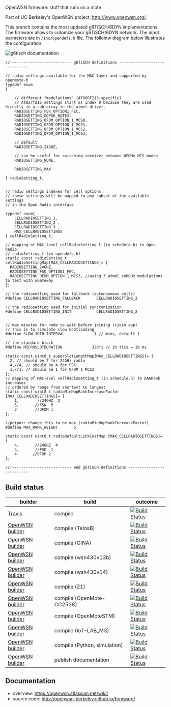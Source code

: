 OpenWSN firmware: stuff that runs on a mote

Part of UC Berkeley's OpenWSN project, http://www.openwsn.org/.

This  branch contains the most updated g6TiSCH/6DYN implementations. The firmware allows to cutomize your g6TiSCH/6DYN network. The input parmeters are in `/inc/opendefs.h` file.  The folloinw diagram below illustrates the configuration.

![g6tisch documentation](https://github.com/minarady1/openwsn-fw/blob/develop_FW-891/docs/g6tisch_documentation.png?raw=true)



``` 
//--------------------------- g6TiSCH definitions ------------------------------

// radio settings available for the MAC layer and supported by openmote-b
typedef enum 
{
    
    // different "modulations" (AT86RF215-specific)
    // At83rf215 settings start at index 0 because they are used directly in a sub-array in the atmel driver.
    RADIOSETTING_FSK_OPTION1_FEC,
    RADIOSETTING_OQPSK_RATE3,
    RADIOSETTING_OFDM_OPTION_1_MCS0,
    RADIOSETTING_OFDM_OPTION_1_MCS1,
    RADIOSETTING_OFDM_OPTION_1_MCS2,
    RADIOSETTING_OFDM_OPTION_1_MCS3,

    // default
    RADIOSETTING_24GHZ,
 
    // can be useful for switching receiver between OFDMx MCS modes.
    RADIOSETTING_NONE,
    
    RADIOSETTING_MAX 

} radioSetting_t;


// radio settings indexes for cell options.
// these settings will be mapped to any subset of the available settings 
// in the Open Radio interface

typedef enum{
    CELLRADIOSETTING_1,
    CELLRADIOSETTING_2 ,
    CELLRADIOSETTING_3 ,
    MAX_CELLRADIOSETTINGS 
} cellRadioSetting_t;

// mapping of MAC-level cellRadioSetting_t (in schedule.h) to Open Radio 
// radioSetting_t (in opendefs.h)
static const radioSetting_t cellRadioSettingMap[MAX_CELLRADIOSETTINGS]= {
  RADIOSETTING_24GHZ,
  RADIOSETTING_FSK_OPTION1_FEC,
  RADIOSETTING_OFDM_OPTION_1_MCS3, //using 3 atmel subGHz modulations to test with uGateway
};

// the radiosetting used for fallback (autonoumous cells)
#define CELLRADIOSETTING_FALLBACK       CELLRADIOSETTING_2

// the radiosetting used for initial syncronization
#define CELLRADIOSETTING_INIT           CELLRADIOSETTING_2


// max minutes for node to wait before joining (cjoin app)
// this is to simulate slow bootloading
#define SLOW_JOIN_INTERVAL             1 // mins, default 1 

// the standard block
#define MICROSLOTDURATION             328*1 // in tics = 10 ms

static const uint8_t superSlotLengthMap[MAX_CELLRADIOSETTINGS]= {
  2, // should be 2 for 24GHz radio
  4,//4, // should be 4 for FSK 
  1,//1, // should be 1 for OFDM 1 MCS3
};
// mapping of MAC-evel cellRadioSetting_t (in schedule.h) to DAGRank increases 
// ordered by range from shortest to longest
static const uint8_t radioMinHopRankIncreaseFactor [MAX_CELLRADIOSETTINGS]= {
    1,        //24GHZ  2
    5,       //FSK  5
    2        //OFDM 1
};

//poipoi: change this to be max (radioMinHopRankIncreaseFactor)
#define MAX_RANK_WEIGHT       5

static const uint8_t radioDefaultLinkCostMap [MAX_CELLRADIOSETTINGS]= {
    4,       //24GHZ  4
    4,       //FSK  1
    4       //OFDM 2
};

//--------------------------- end g6TiSCH definitions --------------------------
```

Build status
------------

|              builder                                                                                                                 |      build                   | outcome
| ------------------------------------------------------------------------------------------------------------------------------------ | ---------------------------- | ------- 
| [Travis](https://travis-ci.org/openwsn-berkeley/openwsn-fw)                                                                          | compile                      | [![Build Status](https://travis-ci.org/openwsn-berkeley/openwsn-fw.png?branch=develop)](https://travis-ci.org/openwsn-berkeley/openwsn-fw)
| [OpenWSN builder](http://builder.openwsn.org/job/Firmware/board=telosb,label=master,project=oos_openwsn,toolchain=mspgcc/)           | compile (TelosB)             | [![Build Status](http://builder.openwsn.org/job/Firmware/board=telosb,label=master,project=oos_openwsn,toolchain=mspgcc/badge/icon/)](http://builder.openwsn.org/job/Firmware/board=telosb,label=master,project=oos_openwsn,toolchain=mspgcc/)
| [OpenWSN builder](http://builder.openwsn.org/job/Firmware/board=gina,label=master,project=oos_openwsn,toolchain=mspgcc/)             | compile (GINA)               | [![Build Status](http://builder.openwsn.org/job/Firmware/board=gina,label=master,project=oos_openwsn,toolchain=mspgcc/badge/icon/)](http://builder.openwsn.org/job/Firmware/board=gina,label=master,project=oos_macpong,toolchain=mspgcc/)
| [OpenWSN builder](http://builder.openwsn.org/job/Firmware/board=wsn430v13b,label=master,project=oos_openwsn,toolchain=mspgcc/)       | compile (wsn430v13b)         | [![Build Status](http://builder.openwsn.org/job/Firmware/board=wsn430v13b,label=master,project=oos_openwsn,toolchain=mspgcc/badge/icon/)](http://builder.openwsn.org/job/Firmware/board=wsn430v13b,label=master,project=oos_macpong,toolchain=mspgcc/)
| [OpenWSN builder](http://builder.openwsn.org/job/Firmware/board=wsn430v14,label=master,project=oos_openwsn,toolchain=mspgcc/)        | compile (wsn430v14)          | [![Build Status](http://builder.openwsn.org/job/Firmware/board=wsn430v14,label=master,project=oos_openwsn,toolchain=mspgcc/badge/icon/)](http://builder.openwsn.org/job/Firmware/board=wsn430v14,label=master,project=oos_macpong,toolchain=mspgcc/)
| [OpenWSN builder](http://builder.openwsn.org/job/Firmware/board=Z1,label=master,project=oos_openwsn,toolchain=mspgcc/)               | compile (Z1)                 | [![Build Status](http://builder.openwsn.org/job/Firmware/board=z1,label=master,project=oos_openwsn,toolchain=mspgcc/badge/icon/)](http://builder.openwsn.org/job/Firmware/board=z1,label=master,project=oos_macpong,toolchain=mspgcc/)
| [OpenWSN builder](http://builder.openwsn.org/job/Firmware/board=openmote-cc2538,label=master,project=oos_openwsn,toolchain=armgcc/)  | compile (OpenMote-CC2538)    | [![Build Status](http://builder.openwsn.org/job/Firmware/board=openmote-cc2538,label=master,project=oos_openwsn,toolchain=armgcc/badge/icon)](http://builder.openwsn.org/job/Firmware/board=openmote-cc2538,label=master,project=oos_openwsn,toolchain=armgcc/)
| [OpenWSN builder](http://builder.openwsn.org/job/Firmware/board=OpenMoteSTM,label=master,project=oos_openwsn,toolchain=armgcc/)      | compile (OpenMoteSTM)        | [![Build Status](http://builder.openwsn.org/job/Firmware/board=openmotestm,label=master,project=oos_openwsn,toolchain=armgcc/badge/icon)](http://builder.openwsn.org/job/Firmware/board=openmotestm,label=master,project=oos_openwsn,toolchain=armgcc/)
| [OpenWSN builder](http://builder.openwsn.org/job/Firmware/board=IoT-LAB_M3,label=master,project=oos_openwsn,toolchain=armgcc/)       | compile (IoT-LAB_M3)         | [![Build Status](http://builder.openwsn.org/job/Firmware/board=iot-lab_M3,label=master,project=oos_openwsn,toolchain=armgcc/badge/icon)](http://builder.openwsn.org/job/Firmware/board=iot-lab_M3,label=master,project=oos_openwsn,toolchain=armgcc/)
| [OpenWSN builder](http://builder.openwsn.org/job/Firmware/board=Python,label=master,project=oos_openwsn,toolchain=gcc/)              | compile (Python, simulation) | [![Build Status](http://builder.openwsn.org/job/Firmware/board=python,label=master,project=oos_openwsn,toolchain=gcc/badge/icon)](http://builder.openwsn.org/job/Firmware/board=python,label=master,project=oos_openwsn,toolchain=gcc/)
| [OpenWSN builder](http://builder.openwsn.org/job/Docs/)                                                                              | publish documentation        | [![Build Status](http://builder.openwsn.org/job/Docs/badge/icon)](http://builder.openwsn.org/job/Docs/)

Documentation
-------------

- overview: https://openwsn.atlassian.net/wiki/
- source code: http://openwsn-berkeley.github.io/firmware/
